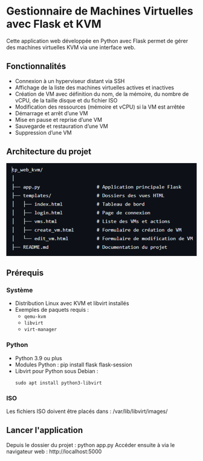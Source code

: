 # Gestionnaire de Machines Virtuelles avec Flask et KVM

Cette application web développée en Python avec Flask permet de gérer des machines virtuelles KVM via une interface web.

## Fonctionnalités

- Connexion à un hyperviseur distant via SSH
- Affichage de la liste des machines virtuelles actives et inactives
- Création de VM avec définition du nom, de la mémoire, du nombre de vCPU, de la taille disque et du fichier ISO
- Modification des ressources (mémoire et vCPU) si la VM est arrêtée
- Démarrage et arrêt d’une VM
- Mise en pause et reprise d’une VM
- Sauvegarde et restauration d’une VM
- Suppression d’une VM

## Architecture du projet

![texte alternatif](image.png)

## Prérequis

### Système

- Distribution Linux avec KVM et libvirt installés
- Exemples de paquets requis :
  - `qemu-kvm`
  - `libvirt`
  - `virt-manager`

### Python

- Python 3.9 ou plus
- Modules Python : pip install flask flask-session
- Libvirt pour Python sous Debian :
  ```
  sudo apt install python3-libvirt
  ```

### ISO

Les fichiers ISO doivent être placés dans : /var/lib/libvirt/images/


## Lancer l'application

Depuis le dossier du projet : python app.py
Accéder ensuite à  via le navigateur web : http://localhost:5000



